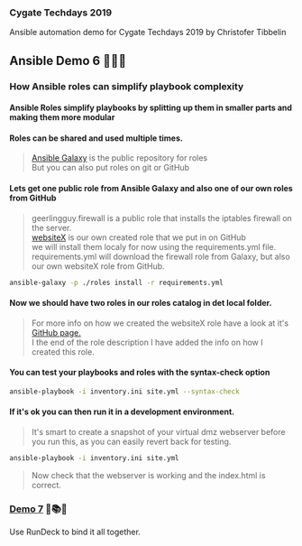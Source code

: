 ### Cygate Techdays 2019
Ansible automation demo for Cygate Techdays 2019 by Christofer Tibbelin
## Ansible Demo 6 :blue_book::green_book::orange_book:
### How Ansible roles can simplify playbook complexity
#### Ansible Roles simplify playbooks by splitting up them in smaller parts and making them more modular
#### Roles can be shared and used multiple times.
> [Ansible Galaxy](https://galaxy.ansible.com) is the public repository for roles\
> But you can also put roles on git or GitHub
#### Lets get one public role from Ansible Galaxy and also one of our own roles from GitHub
> geerlingguy.firewall is a public role that installs the iptables firewall on the server.\
> [websiteX](https://github.com/tibbe78/websiteX) is our own created role that we put in on GitHub\
> we will install them localy for now using the requirements.yml file.\
> requirements.yml will download the firewall role from Galaxy, but also our own websiteX role from GitHub.
```sh
ansible-galaxy -p ./roles install -r requirements.yml
```
#### Now we should have two roles in our roles catalog in det local folder.
> For more info on how we created the websiteX role have a look at it's [GitHub page.](https://github.com/tibbe78/websiteX)\
> I the end of the role description I have added the info on how I created this role.
#### You can test your playbooks and roles with the syntax-check option
```sh
ansible-playbook -i inventory.ini site.yml --syntax-check
```
#### If it's ok you can then run it in a development environment.
> It's smart to create a snapshot of your virtual dmz webserver before you run this, as you can easily revert back for testing.
```sh
ansible-playbook -i inventory.ini site.yml
```
> Now check that the webserver is working and the index.html is correct.
### [Demo 7](../demo7/) :runner::books::grin:
Use RunDeck to bind it all together.
